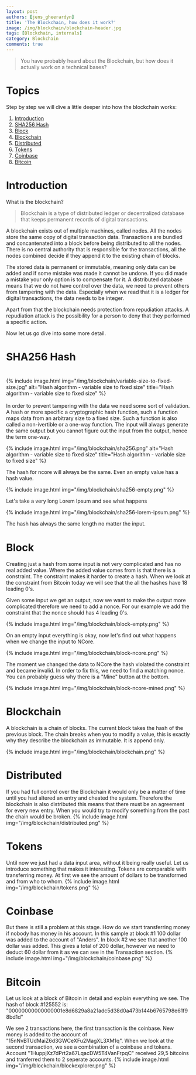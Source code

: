 ```yaml
---
layout: post
authors: [jens_gheerardyn]
title: 'The Blockchain, how does it work?'
image: /img/blockchain/blockchain-header.jpg
tags: [Blockchain, internals]
category: Blockchain
comments: true
---
```



> You have probably heard about the Blockchain, but how does it actually work on a technical bases?

# Topics
Step by step we will dive a little deeper into how the blockchain works:
1. [Introduction](#introduction)
1. [SHA256 Hash](#sha256-hash)
2. [Block](#block)
3. [Blockchain](bBlockchain)
4. [Distributed](#distributed)
5. [Tokens](#tokens)
6. [Coinbase](#coinbase)
7. [Bitcoin](#bitcoin)

# Introduction
What is the blockchain? 

> Blockchain is a type of distributed ledger or decentralized database that keeps permanent records of digital transactions.

A blockchain exists out of multiple machines, called nodes. All the nodes store the same copy of digital transaction data.
Transactions are bundled and concantenated into a block before being distributed to all the nodes.
There is no central authority that is responsible for the transactions, all the nodes combined decide if they append it to the existing chain of blocks.

The stored data is permanent or immutable, meaning only data can be added and if some mistake was made it cannot be undone. If you did made a mistake your only option is to compensate for it. A distributed database means that we do not have control over the data, we need to prevent others from tampering with the data. Especially when we read that it is a ledger for digital transactions, the data needs to be integer. 

Apart from that the blockchain needs protection from repudiation attacks. A repudiation attack is the possibility for a person to deny that they performed a specific action.

Now let us go dive into some more detail.

# SHA256 Hash

<div class="row" style="margin: 2.5rem 0;">
<div class="4u">
{% include image.html img="/img/blockchain/variable-size-to-fixed-size.jpg" alt="Hash algorithm - variable size to fixed size" title="Hash algorithm - variable size to fixed size" %}
</div>
<div class="1u">&nbsp;</div>
<div class="7u">
In order to prevent tampering with the data we need some sort of validation. A hash or more specific a cryptographic hash function, such a function maps data from an arbitrary size to a fixed size. Such a function is also called a non-ivertible or a one-way function. The input will always generate the same output but you cannot figure out the input from the output, hence the term one-way. 

{% include image.html img="/img/blockchain/sha256.png" alt="Hash algorithm - variable size to fixed size" title="Hash algorithm - variable size to fixed size" %}

The hash for ncore will always be the same. Even an empty value has a hash value.

{% include image.html img="/img/blockchain/sha256-empty.png" %}

Let's take a very long Lorem Ipsum and see what happens

{% include image.html img="/img/blockchain/sha256-lorem-ipsum.png" %}

The hash has always the same length no matter the input.
</div>
</div>


# Block
Creating just a hash from some input is not very complicated and has no real added value. Where the added value comes from is that there is a constraint. The constraint makes it harder to create a hash. When we look at the constraint from Bitcoin today we will see that the all the hashes have 18 leading 0's.

Given some input we get an output, now we want to make the output more complicated therefore we need to add a nonce. For our example we add the constraint that the nonce should has 4 leading 0's.

{% include image.html img="/img/blockchain/block-empty.png" %}

On an empty input everything is okay, now let's find out what happens when we change the input to NCore.

{% include image.html img="/img/blockchain/block-ncore.png" %}

The moment we changed the data to NCore the hash violated the constraint and became invalid. In order to fix this, we need to find a matching nonce. You can probably guess why there is a "Mine" button at the bottom.

{% include image.html img="/img/blockchain/block-ncore-mined.png" %}

# Blockchain
A blockchain is a chain of blocks. The current block takes the hash of the previous block. The chain breaks when you to modify a value, this is exactly why they describe the blockchain as immutable. It is append only.

{% include image.html img="/img/blockchain/blockchain.png" %}

# Distributed
If you had full control over the Blockchain it would only be a matter of time until you had altered an entry and cheated the system. Therefore the blockchain is also distributed this means that there must be an agreement for every new entry. When you would try to modify something from the past the chain would be broken. 
{% include image.html img="/img/blockchain/distributed.png" %}

# Tokens
Until now we just had a data input area, without it being really useful. Let us introduce something that makes it interesting. Tokens are comparable with transferring money. At first we see the amount of dollars to be transformed and from who to whom. 
{% include image.html img="/img/blockchain/tokens.png" %}

# Coinbase
But there is still a problem at this stage. How do we start transferring money if nobody has money in his account. In this sample at block #1 100 dollar was added to the account of "Anders". In block #2 we see that another 100 dollar was added. This gives a total of 200 dollar, however we need to deduct 60 dollar from it as we can see in the Transaction section.
{% include image.html img="/img/blockchain/coinbase.png" %}

# Bitcoin
Let us look at a block of Bitcoin in detail and explain everything we see. 
The hash of block #125552 is: "00000000000000001e8d6829a8a21adc5d38d0a473b144b6765798e61f98bd1d"

We see 2 transactions here, the first transaction is the coinbase. New money is added to the account of "15nNvBTUdMaiZ6d3GWCeXFu2MagXL3XM1q". When we look at the second transaction, we see a combination of a coinbase and tokens. Account "1HuppjXz7dPrt2a67LqacDW5T4VanFrpqC" received 29,5 bitcoins and tranferred them to 2 seperate accounts.
{% include image.html img="/img/blockchain/blockexplorer.png" %}